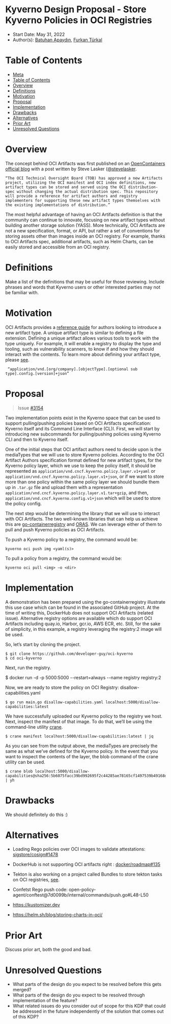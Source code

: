 # Kyverno Design Proposal - Store Kyverno Policies in OCI Registries

- Start Date: May 31, 2022
- Author(s): [Batuhan Apaydın](https://github.com/developer-guy), [Furkan Türkal](https://github.com/dentrax)

# Table of Contents

[table-of-contents]: #table-of-contents

- [Meta](#meta)
- [Table of Contents](#table-of-contents)
- [Overview](#overview)
- [Definitions](#definitions)
- [Motivation](#motivation)
- [Proposal](#proposal)
- [Implementation](#implementation)
- [Drawbacks](#drawbacks)
- [Alternatives](#alternatives)
- [Prior Art](#prior-art)
- [Unresolved Questions](#unresolved-questions)

# Overview

[overview]: #overview

The concept behind OCI Artifacts was first published on an [OpenContainers official blog](https://opencontainers.org/posts/blog) with a post written by Steve Lasker ([@stevelasker](https://twitter.com/stevelasker).

    “The OCI Technical Oversight Board (TOB) has approved a new Artifacts project, utilizing the OCI manifest and OCI index definitions, new artifact types can be stored and served using the OCI distribution-spec without changing the actual distribution spec. This repository will provide a reference for artifact authors and registry implementers for supporting these new artifact types themselves with the existing implementations of distribution.”

The most helpful advantage of having an OCI Artifacts definition is that the community can continue to innovate, focusing on new artifact types without building another storage solution (YASS). More technically, OCI Artifacts are not a new specification, format, or API, but rather a set of conventions for storing assets other than images inside an OCI registry. For example, thanks to OCI Artifacts spec, additional artifacts, such as Helm Charts, can be easily stored and accessible from an OCI registry.

# Definitions

[definitions]: #definitions

Make a list of the definitions that may be useful for those reviewing. Include phrases and words that Kyverno users or other interested parties may not be familiar with.

# Motivation

[motivation]: #motivation

OCI Artifacts provides a [reference guide](https://github.com/opencontainers/artifacts/blob/main/artifact-authors.md) for authors looking to introduce a new artifact type. A unique artifact type is similar to defining a file extension. Defining a unique artifact allows various tools to work with the type uniquely. For example, it will enable a registry to display the type and tooling, such as vulnerability scanners, to know if and how they should interact with the contents. To learn more about defining your artifact type, please [see](https://github.com/opencontainers/artifacts/blob/main/artifact-authors.md#defining-a-unique-artifact-type).

     “application/vnd.[org/company].[objectType].[optional sub type].config.[version]+json”

# Proposal

> Issue [#3154](https://github.com/kyverno/kyverno/issues/3154)

Two implementation points exist in the Kyverno space that can be used to support pulling/pushing policies based on OCI Artifacts specification: Kyverno itself and its Command Line Interface (CL)I. First, we will start by introducing new subcommands for pulling/pushing policies using Kyverno CLI and then to Kyverno itself.

One of the initial steps that OCI artifact authors need to decide upon is the mediaTypes that we will use to store Kyverno policies. According to the OCI Artifact Authors specification format defined for new artifact types, for the Kyverno policy layer, which we use to keep the policy itself, it should be represented as `application/vnd.cncf.kyverno.policy.layer.v1+yaml` or `application/vnd.cncf.kyverno.policy.layer.v1+json`, or if we want to store more than one policy within the same policy layer we should bundle them up in `.tar.gz` file and upload them with a representation `application/vnd.cncf.kyverno.policy.layer.v1.tar+gzip`, and then, `application/vnd.cncf.kyverno.config.v1+json` which will be used to store the policy config.

The next step would be determining the library that we will use to interact with OCI Artifacts. The two well-known libraries that can help us achieve this are [go-containerregistry](https://github.com/google/go-containerregistry/) and [ORAS](https://oras.land). We can leverage either of them to pull and push Kyverno policies as OCI Artifacts.

To push a Kyverno policy to a registry, the command would be:

```shell
kyverno oci push img <yaml(s)>
```

To pull a policy from a registry, the command would be:

```shell
kyverno oci pull <img> –o <dir>
```


# Implementation

A demonstration has been prepared using the go-containerregistry illustrate this use case which can be found in the associated GitHub project. At the time of writing this, DockerHub does not support OCI Artifacts  (related issue). Alternative registry options are available which do support OCI Artifacts including quay.io, Harbor, gcr.io, AWS ECR, etc. Still, for the sake of simplicity, in this example, a registry leveraging the registry:2 image will be used.

So, let’s start by cloning the project.

```shell
$ git clone https://github.com/developer-guy/oci-kyverno
$ cd oci-kyverno
```

Next, run the registry.

$ docker run -d -p 5000:5000 --restart=always --name registry registry:2

Now, we are ready to store the policy on OCI Registry: disallow-capabilities.yaml

```shell
$ go run main.go disallow-capabilities.yaml localhost:5000/disallow-capabilities:latest
```

We have successfully uploaded our Kyverno policy to the registry we host. Next, inspect the manifest of that image. To do that, we’ll be using the command-line utility [crane](https://github.com/google/go-containerregistry/blob/master/cmd/crane).

```shell
$ crane manifest localhost:5000/disallow-capabilities:latest | jq 
```

As you can see from the output above, the mediaTypes are precisely the same as what we’ve defined for the Kyverno policy.
In the event that you want to inspect the contents of the layer, the blob command of the crane utility can be used.

```shell
$ crane blob localhost:5000/disallow-capabilities@sha256:5b6075facc39bd992695f2c44285ae78165cf1497539b49168da4698a16cbfe7 | yh
```

# Drawbacks

We should definitely do this :)

# Alternatives

- Loading Rego policies over OCI images to validate attestations: [sigstore/cosign#1478](https://github.com/sigstore/cosign/pull/1478)

- DockerHub is not supporting OCI artifacts right : [docker/roadmap#135](https://github.com/docker/roadmap/issues/135#issuecomment-921038044)

- Tekton is also working on a project called Bundles to store tekton tasks on OCI registries, [see](https://vinamra-jain.medium.com/referencing-tekton-tasks-from-oci-registry-5ff983d536e0).

- Confetst Rego push code: open-policy-agent/conftest@7d0099b/internal/commands/push.go#L48-L50

- https://kustomizer.dev

- https://helm.sh/blog/storing-charts-in-oci/


# Prior Art

Discuss prior art, both the good and bad.

# Unresolved Questions

- What parts of the design do you expect to be resolved before this gets merged?
- What parts of the design do you expect to be resolved through implementation of the feature?
- What related issues do you consider out of scope for this KDP that could be addressed in the future independently of the solution that comes out of this KDP?
